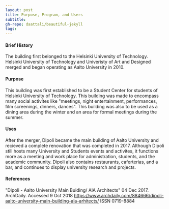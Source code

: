 ```yaml
---
layout: post
title: Purpose, Program, and Users
subtitle:
gh-repo: daattali/beautiful-jekyll
tags:
---
```

#### Brief History
The building first belonged to the Helsinki University of Technology. Helsinki University of Technology and Univeristy of Art and Designed merged and began operating as Aalto University in 2010.

#### Purpose
This building was first established to be a Student Center for students of Helsinki University of Technology. This building was made to encompass many social activites like "meetings, night entertainment, performances, film screenings, dinners, dances". This building was also to be used as a dining area during the winter and an area for formal meetings during the summer. 

#### Uses
After the merger, Dipoli became the main building of Aalto University and recieved a complete renovation that was completed in 2017. Although Dipoli still hosts many University and Students events and activites, it functions more as a meeting and work place for administration, students, and the academic community. Dipoli also contains restaurants, caferterias, and a bar, and continues to display university research and projects.

#### References 
"Dipoli - Aalto University Main Buiding/ AlA Architects" 04 Dec 2017. ArchDaily. Accessed 9 Oct 2018 <https://www.archdaily.com/884666/dipoli-aalto-university-main-building-ala-arhitects/> ISSN 0719-8884


